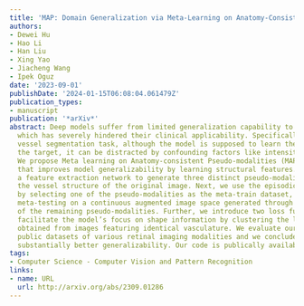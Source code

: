 ```yaml
---
title: 'MAP: Domain Generalization via Meta-Learning on Anatomy-Consistent Pseudo-Modalities'
authors:
- Dewei Hu
- Hao Li
- Han Liu
- Xing Yao
- Jiacheng Wang
- Ipek Oguz
date: '2023-09-01'
publishDate: '2024-01-15T06:08:04.061479Z'
publication_types:
- manuscript
publication: '*arXiv*'
abstract: Deep models suffer from limited generalization capability to unseen domains,
  which has severely hindered their clinical applicability. Specifically for the retinal
  vessel segmentation task, although the model is supposed to learn the anatomy of
  the target, it can be distracted by confounding factors like intensity and contrast.
  We propose Meta learning on Anatomy-consistent Pseudo-modalities (MAP), a method
  that improves model generalizability by learning structural features. We first leverage
  a feature extraction network to generate three distinct pseudo-modalities that share
  the vessel structure of the original image. Next, we use the episodic learning paradigm
  by selecting one of the pseudo-modalities as the meta-train dataset, and perform
  meta-testing on a continuous augmented image space generated through Dirichlet mixup
  of the remaining pseudo-modalities. Further, we introduce two loss functions that
  facilitate the model’s focus on shape information by clustering the latent vectors
  obtained from images featuring identical vasculature. We evaluate our model on seven
  public datasets of various retinal imaging modalities and we conclude that MAP has
  substantially better generalizability. Our code is publically available at https://github.com/DeweiHu/MAP.
tags:
- Computer Science - Computer Vision and Pattern Recognition
links:
- name: URL
  url: http://arxiv.org/abs/2309.01286
---
```

